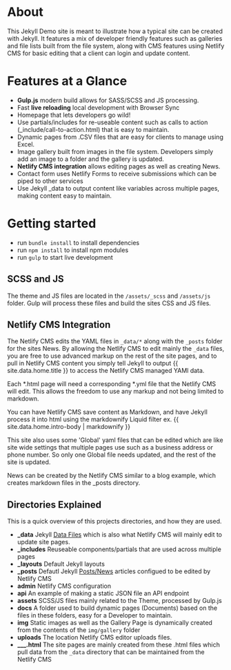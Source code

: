 # About
This Jekyll Demo site is meant to illustrate how a typical site can be created with Jekyll. It features a mix of developer friendly features such as galleries and file lists built from the file system, along with CMS features using Netlify CMS for basic editing that a client can login and update content.

# Features at a Glance
- **Gulp.js** modern build allows for SASS/SCSS and JS processing.
- Fast **live reloading** local development with Browser Sync
- Homepage that lets developers go wild!
- Use partials/includes for re-useable content such as calls to action (_include/call-to-action.html) that is easy to maintain.
- Dynamic pages from .CSV files that are easy for clients to manage using Excel.
- Image gallery built from images in the file system. Developers simply add an image to a folder and the gallery is updated.
- **Netlify CMS integration** allows editing pages as well as creating News.
- Contact form uses Netlify Forms to receive submissions which can be piped to other services
- Use Jekyll _data to output content like variables across multiple pages, making content easy to maintain.

# Getting started
- run `bundle install` to install dependencies
- run `npm install` to install npm modules
- run `gulp` to start live development


## SCSS and JS
The theme and JS files are located in the `/assets/_scss` and `/assets/js` folder. Gulp will process these files and build the sites CSS and JS files.


## Netlify CMS Integration
The Netlify CMS edits the YAML files in `_data/*` along with the `_posts` folder for the sites News. By allowing the Netlify CMS to edit mainly the `_data` files, you are free to use advanced markup on the rest of the site pages, and to pull in Netlify CMS content you simply tell Jekyll to output {{ site.data.home.title }} to access the Netlify CMS managed YAMl data.

Each *.html page will need a corresponding *.yml file that the Netlify CMS will edit. This allows the freedom to use any markup and not being limited to markdown.

You can have Netlify CMS save content as Markdown, and have Jekyll process it into html using the markdownify Liquid filter ex. {{ site.data.home.intro-body | markdownify }}

This site also uses some 'Global' yaml files that can be edited which are like site wide settings that multiple pages use such as a business address or phone number. So only one Global file needs updated, and the rest of the site is updated.

News can be created by the Netlify CMS similar to a blog example, which creates markdown files in the _posts directory.

## Directories Explained
This is a quick overview of this projects directories, and how they are used.
- **_data** Jekyll [Data Files](https://jekyllrb.com/docs/datafiles/) which is also what Netlify CMS will mainly edit to update site pages.
- **_includes** Reuseable components/partials that are used across multiple pages
- **_layouts** Default Jekyll layouts
- **_posts** Defautl Jekyll [Posts/News](https://jekyllrb.com/docs/posts/) articles configued to be edited by Netlify CMS
- **admin** Netlify CMS configuration
- **api** An example of making a static JSON file an API endpoint
- **assets** SCSS/JS files mainly related to the Theme, processed by Gulp.js
- **docs** A folder used to build dynamic pages (Documents) based on the files in these folders, easy for a Developer to maintain.
- **img** Static images as well as the Gallery Page is dynamically created from the contents of the `img/gallery` folder
- **uploads** The location Netlify CMS editor uploads files.
- **___.html** The site pages are mainly created from these .html files which pull data from the `_data` directory that can be maintained from the Netlify CMS


